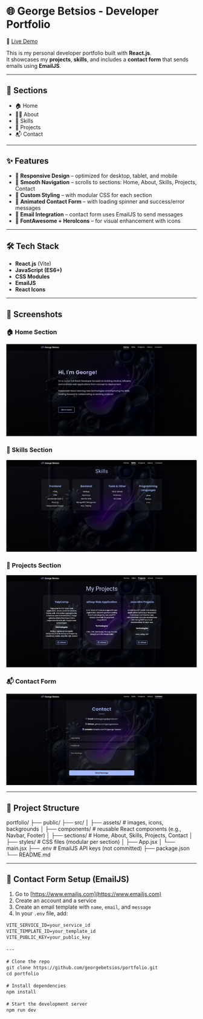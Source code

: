 # 🌐 George Betsios - Developer Portfolio

🔗 [Live Demo](https://georgebetsios.github.io/myPortfolio/)

This is my personal developer portfolio built with **React.js**.  
It showcases my **projects**, **skills**, and includes a **contact form** that sends emails using **EmailJS**.

---

## 🧭 Sections

- 🏠 Home
- 👨‍💻 About
- 🧠 Skills
- 💼 Projects
- 📬 Contact

---

## ✨ Features

- 🔹 **Responsive Design** – optimized for desktop, tablet, and mobile
- 🔹 **Smooth Navigation** – scrolls to sections: Home, About, Skills, Projects, Contact
- 🔹 **Custom Styling** – with modular CSS for each section
- 🔹 **Animated Contact Form** – with loading spinner and success/error messages
- 🔹 **Email Integration** – contact form uses EmailJS to send messages
- 🔹 **FontAwesome + HeroIcons** – for visual enhancement with icons

---

## 🛠️ Tech Stack

- **React.js** (Vite)
- **JavaScript (ES6+)**
- **CSS Modules**
- **EmailJS**
- **React Icons**

---

## 📸 Screenshots

### 🏠 Home Section
![Home](screenshots/home.png)

### 🧠 Skills Section  
![Skills](screenshots/skills.png)

### 💼 Projects Section
![Projects](screenshots/projects.png)

### 📬 Contact Form
![Contact](screenshots/contact.png)

---

## 📁 Project Structure
portfolio/
├── public/
├── src/
│ ├── assets/ # images, icons, backgrounds
│ ├── components/ # reusable React components (e.g., Navbar, Footer)
│ ├── sections/ # Home, About, Skills, Projects, Contact
│ ├── styles/ # CSS files (modular per section)
│ ├── App.jsx
│ └── main.jsx
├── .env # EmailJS API keys (not committed)
├── package.json
└── README.md


---


## 📩 Contact Form Setup (EmailJS)

1. Go to [https://www.emailjs.com](https://www.emailjs.com)
2. Create an account and a service
3. Create an email template with `name`, `email`, and `message`
4. In your `.env` file, add:

```env
VITE_SERVICE_ID=your_service_id
VITE_TEMPLATE_ID=your_template_id
VITE_PUBLIC_KEY=your_public_key

---

# Clone the repo
git clone https://github.com/georgebetsios/portfolio.git
cd portfolio

# Install dependencies
npm install

# Start the development server
npm run dev



